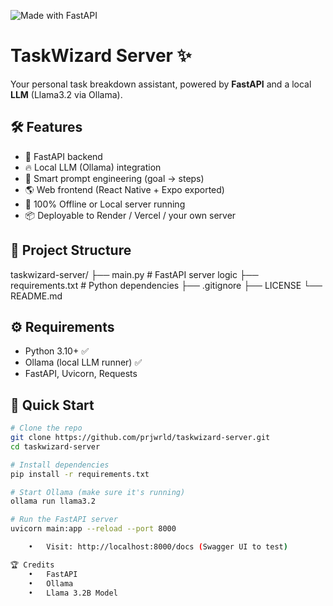 ![Made with FastAPI](https://img.shields.io/badge/Made%20with-FastAPI-00c7b7?style=for-the-badge&logo=fastapi)
# TaskWizard Server ✨

Your personal task breakdown assistant, powered by **FastAPI** and a local **LLM** (Llama3.2 via Ollama).

## 🛠️ Features
- 🚀 FastAPI backend
- 🔥 Local LLM (Ollama) integration
- 🧠 Smart prompt engineering (goal → steps)
- 🌎 Web frontend (React Native + Expo exported)
- 🌟 100% Offline or Local server running
- 📦 Deployable to Render / Vercel / your own server

## 📂 Project Structure

taskwizard-server/
├── main.py         # FastAPI server logic
├── requirements.txt # Python dependencies
├── .gitignore
├── LICENSE
└── README.md

## ⚙️ Requirements
- Python 3.10+ ✅
- Ollama (local LLM runner) ✅
- FastAPI, Uvicorn, Requests

## 🚀 Quick Start
```bash
# Clone the repo
git clone https://github.com/prjwrld/taskwizard-server.git
cd taskwizard-server

# Install dependencies
pip install -r requirements.txt

# Start Ollama (make sure it's running)
ollama run llama3.2

# Run the FastAPI server
uvicorn main:app --reload --port 8000

	•	Visit: http://localhost:8000/docs (Swagger UI to test)

🏆 Credits
	•	FastAPI
	•	Ollama
	•	Llama 3.2B Model
